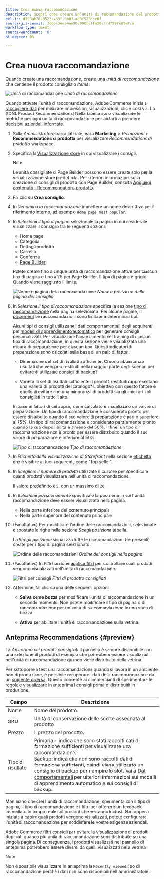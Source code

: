 ```yaml
---
title: Crea nuova raccomandazione
description: Scopri come creare un’unità di raccomandazione del prodotto.
exl-id: d393ab78-0523-463f-9b03-ad3f523dce0f
source-git-commit: 3d0de3eeb4aa96c996bc9fa38cffd7597e89e7ca
workflow-type: tm+mt
source-wordcount: '0'
ht-degree: 0%

---
```


# Crea nuova raccomandazione

Quando create una raccomandazione, create una _unità di raccomandazione_ che contiene il prodotto consigliato _items_.

![Unità di raccomandazione](assets/unit.png)
_Unità di raccomandazione_

Quando attivate l&#39;unità di raccomandazione, Adobe Commerce inizia a [raccogliere dati](workspace.md) per misurare impression, visualizzazioni, clic e così via. La [!DNL Product Recommendations] Nella tabella sono visualizzate le metriche per ogni unità di raccomandazione per aiutarti a prendere decisioni aziendali informate.

1. Sulla _Amministratore_ barra laterale, vai a **Marketing** > _Promozioni_ > **Recommendations di prodotto** per visualizzare _Recommendations di prodotto_ workspace.

1. Specifica la [Visualizzazione store](https://experienceleague.adobe.com/docs/commerce-admin/start/setup/websites-stores-views.html#scope-settings) in cui visualizzare i consigli.

   >[!NOTE]
   >
   > Le unità consigliate di Page Builder possono essere create solo per la visualizzazione store predefinita. Per ulteriori informazioni sulla creazione di consigli di prodotto con Page Builder, consulta [Aggiungi contenuto - Recommendations prodotto](https://experienceleague.adobe.com/docs/commerce-admin/page-builder/add-content/recommendations.html).

1. Fai clic su **Crea consiglio**.

1. In _Denomina la raccomandazione_ immettere un nome descrittivo per il riferimento interno, ad esempio `Home page most popular`.

1. In _Seleziona il tipo di pagina_ selezionate la pagina in cui desiderate visualizzare il consiglio tra le seguenti opzioni:

   - Home page
   - Categoria
   - Dettagli prodotto
   - Carrello
   - Conferma
   - [Page Builder](https://experienceleague.adobe.com/docs/commerce-admin/page-builder/add-content/recommendations.html)

   Potete creare fino a cinque unità di raccomandazione attive per ciascun tipo di pagina e fino a 25 per Page Builder. Il tipo di pagina è grigio Quando viene raggiunto il limite.

   ![Nome e pagina della raccomandazione](assets/create-recommendation.png)
   _Nome e posizione della pagina del consiglio_

1. In _Seleziona il tipo di raccomandazione_ specifica la sezione [tipo di raccomandazione](type.md) nella pagina selezionata. Per alcune pagine, il [placement](placement.md) Le raccomandazioni sono limitate a determinati tipi.

   Alcuni tipi di consigli utilizzano i dati comportamentali degli acquirenti per [modelli di apprendimento automatico](behavioral-data.md) per generare consigli personalizzati. Per visualizzare l&#39;avanzamento del training di ciascun tipo di raccomandazione, in questa sezione viene visualizzata una misura di preparazione per ciascun tipo. Questi indicatori di preparazione sono calcolati sulla base di un paio di fattori:

   - Dimensione del set di risultati sufficiente: Ci sono abbastanza risultati che vengono restituiti nella maggior parte degli scenari per evitare di utilizzare [consigli di backup](behavioral-data.md#backuprecs)?

   - Varietà di set di risultati sufficiente: I prodotti restituiti rappresentano una varietà di prodotti del catalogo? L&#39;obiettivo con questo fattore è quello di evitare che una minoranza di prodotti sia gli unici articoli consigliati in tutto il sito.

   In base ai fattori di cui sopra, viene calcolato e visualizzato un valore di preparazione. Un tipo di raccomandazione è considerato pronto per essere distribuito quando il suo valore di preparazione è pari o superiore al 75%. Un tipo di raccomandazione è considerato parzialmente pronto quando la sua disponibilità è almeno del 50%. Infine, un tipo di raccomandazione non è pronto per essere distribuito quando il suo valore di preparazione è inferiore al 50%.

   ![Tipo di raccomandazione](assets/create-recommendation-select-type.png)
   _Tipo di raccomandazione_

1. In _Etichetta della visualizzazione di Storefront_ nella sezione [etichetta](placement.md#recommendation-labels) che è visibile ai tuoi acquirenti, come &quot;Top seller&quot;.

1. In _Scegliere il numero di prodotti_ utilizzate il cursore per specificare quanti prodotti visualizzare nell&#39;unità di raccomandazione.

   Il valore predefinito è `5`, con un massimo di `20`.

1. In _Seleziona posizionamento_ specificate la posizione in cui l&#39;unità raccomandazione deve essere visualizzata nella pagina.

   - Nella parte inferiore del contenuto principale
   - Nella parte superiore del contenuto principale

1. (Facoltativo) Per modificare l’ordine delle raccomandazioni, selezionate e spostate le righe nella sezione _Scegli posizione_ tabella.

   La _Scegli posizione_ visualizza tutte le raccomandazioni (se presenti) create per il tipo di pagina selezionato.

   ![Ordine delle raccomandazioni](assets/create-recommendation-select-placement.png)
   _Ordine dei consigli nella pagina_

1. (Facoltativo) In _Filtri_ sezione [applica filtri](filters.md) per controllare quali prodotti vengono visualizzati nell&#39;unità di raccomandazione.

   ![Filtri per consigli](assets/create-recommendation-filter-products.png)
   _Filtri di prodotto consigliati_

1. Al termine, fai clic su una delle seguenti opzioni:

   - **Salva come bozza** per modificare l&#39;unità di raccomandazione in un secondo momento. Non potete modificare il tipo di pagina o di raccomandazione per un&#39;unità di raccomandazione in uno stato di bozza.

   - **Attiva** per abilitare l&#39;unità di raccomandazione sulla vetrina.

## Anteprima Recommendations {#preview}

La _Anteprima dei prodotti consigliati_ Il pannello è sempre disponibile con una selezione di prodotti di esempio che potrebbero essere visualizzati nell&#39;unità di raccomandazione quando viene distribuito nella vetrina.

Per sottoporre a test una raccomandazione quando si lavora in un ambiente non di produzione, è possibile recuperare i dati della raccomandazione da un [sorgente diversa](settings.md). Questo consente ai commercianti di sperimentare le regole e visualizzare in anteprima i consigli prima di distribuirli in produzione.

| Campo | Descrizione |
|---|---|
| Nome | Nome del prodotto. |
| SKU | Unità di conservazione delle scorte assegnata al prodotto |
| Prezzo | Il prezzo del prodotto. |
| Tipo di risultato | Primaria - indica che sono stati raccolti dati di formazione sufficienti per visualizzare una raccomandazione.<br />Backup: indica che non sono raccolti dati di formazione sufficienti, quindi viene utilizzato un consiglio di backup per riempire lo slot. Vai a [Dati comportamentali](behavioral-data.md) per ulteriori informazioni sui modelli di apprendimento automatico e sui consigli di backup. |

Man mano che crei l&#39;unità di raccomandazione, sperimenta con il tipo di pagina, il tipo di raccomandazione e i filtri per ottenere un feedback immediato in tempo reale sui prodotti che verranno inclusi. Non appena iniziate a capire quali prodotti vengono visualizzati, potete configurare l&#39;unità di raccomandazione per soddisfare le vostre esigenze aziendali.

Adobe Commerce [filtri](filters.md) consigli per evitare la visualizzazione di prodotti duplicati quando più unità di raccomandazione sono distribuite su una singola pagina. Di conseguenza, i prodotti visualizzati nel pannello di anteprima potrebbero essere diversi da quelli visualizzati nella vetrina.

>[!NOTE]
>
> Non è possibile visualizzare in anteprima la `Recently viewed` tipo di raccomandazione perché i dati non sono disponibili nell&#39;amministratore.
